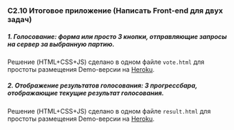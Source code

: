 ### C2.10 Итоговое приложение (Написать Front-end для двух задач) ###
##### 1. Голосование: форма или просто 3 кнопки, отправляющие запросы на сервер за выбранную партию. #####
Решение (HTML+CSS+JS) сделано в одном файле `vote.html` для простоты размещения Demo-версии на [Heroku](https://c5python.herokuapp.com/voting/vote).
##### 2. Отображение результатов голосования: 3 прогрессбара, отображающие текущие результат голосования. #####
Решение (HTML+CSS+JS) сделано в одном файле `result.html` для простоты размещения Demo-версии на [Heroku](https://c5python.herokuapp.com/voting/result).
